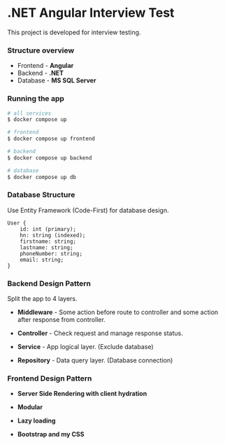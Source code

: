 # .NET Angular Interview Test

This project is developed for interview testing.

### Structure overview

-   Frontend - **Angular**
-   Backend - **.NET**
-   Database - **MS SQL Server**

### Running the app

```bash
# all services
$ docker compose up

# frontend
$ docker compose up frontend

# backend
$ docker compose up backend

# database
$ docker compose up db
```

### Database Structure

Use Entity Framework (Code-First) for database design.

```
User {
    id: int (primary);
    hn: string (indexed);
    firstname: string;
    lastname: string;
    phoneNumber: string;
    email: string;
}
```

### Backend Design Pattern

Split the app to 4 layers.

-   **Middleware** - Some action before route to controller and some action after response from controller.
-   **Controller** - Check request and manage response status.

-   **Service** - App logical layer. (Exclude database)

-   **Repository** - Data query layer. (Database connection)

### Frontend Design Pattern

-   **Server Side Rendering with client hydration**
-   **Modular**

-   **Lazy loading**

-   **Bootstrap and my CSS**
